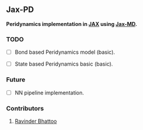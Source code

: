 ## Jax-PD

**Peridynamics implementation in [JAX](https://github.com/google/jax) using [Jax-MD](https://github.com/google/jax-md).**

### TODO
- [ ] Bond based Peridynamics model (basic).
- [ ] State based Peridynamics basic (basic).


### Future
- [ ] NN pipeline implementation.


### Contributors
1. [Ravinder Bhattoo](https://web.iitd.ac.in/~cez177518/)
